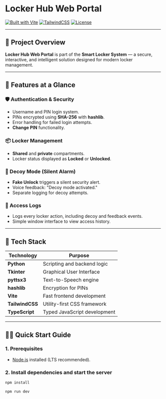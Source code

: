 # Locker Hub Web Portal

[![Built with Vite](https://img.shields.io/badge/Built%20with-Vite-646CFF?style=for-the-badge&logo=vite&logoColor=white)](https://vitejs.dev/)
[![TailwindCSS](https://img.shields.io/badge/Styled%20with-TailwindCSS-38B2AC?style=for-the-badge&logo=tailwind-css&logoColor=white)](https://tailwindcss.com/)
[![License](https://img.shields.io/badge/License-MIT-4E9A06?style=for-the-badge)](#license)


---

## 🧠 Project Overview

**Locker Hub Web Portal** is part of the **Smart Locker System** — a secure, interactive, and intelligent solution designed for modern locker management.

---

## 🚀 Features at a Glance

### 🛡️ Authentication & Security
- Username and PIN login system.
- PINs encrypted using **SHA-256** with **hashlib**.
- Error handling for failed login attempts.
- **Change PIN** functionality.

### 📦 Locker Management
- **Shared** and **private** compartments.
- Locker status displayed as **Locked** or **Unlocked**.


### 🚨 Decoy Mode (Silent Alarm)
- **Fake Unlock** triggers a silent security alert.
- Voice feedback: "Decoy mode activated."
- Separate logging for decoy attempts.

### 📝 Access Logs
- Logs every locker action, including decoy and feedback events.
- Simple window interface to view access history.

---

## 🔧 Tech Stack

| Technology | Purpose |
|------------|---------|
| **Python** | Scripting and backend logic |
| **Tkinter** | Graphical User Interface |
| **pyttsx3** | Text-to-Speech engine |
| **hashlib** | Encryption for PINs |
| **Vite** | Fast frontend development |
| **TailwindCSS** | Utility-first CSS framework |
| **TypeScript** | Typed JavaScript development |

---

## 🏃‍♂️ Quick Start Guide

### 1. Prerequisites
- [Node.js](https://nodejs.org/) installed (LTS recommended).

### 2. Install dependencies and start the server
```bash
npm install

npm run dev




